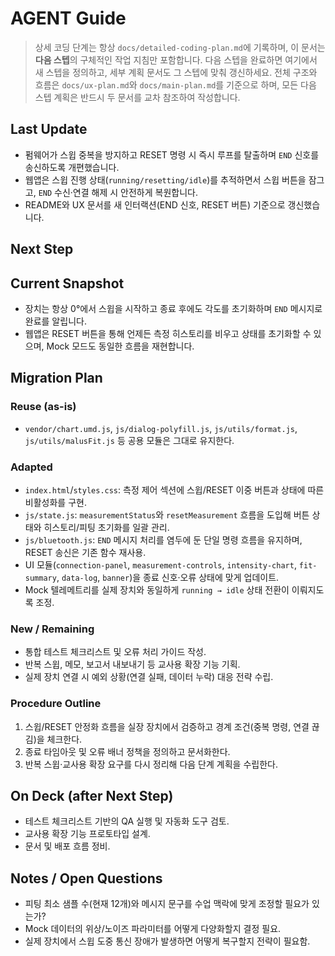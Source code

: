 # AGENT Guide

> 상세 코딩 단계는 항상 `docs/detailed-coding-plan.md`에 기록하며, 이 문서는 **다음 스텝**의 구체적인 작업 지침만 포함합니다. 다음 스텝을 완료하면 여기에서 새 스텝을 정의하고, 세부 계획 문서도 그 스텝에 맞춰 갱신하세요.
> 전체 구조와 흐름은 `docs/ux-plan.md`와 `docs/main-plan.md`를 기준으로 하며, 모든 다음 스텝 계획은 반드시 두 문서를 교차 참조하여 작성합니다.

## Last Update
- 펌웨어가 스윕 중복을 방지하고 RESET 명령 시 즉시 루프를 탈출하며 `END` 신호를 송신하도록 개편했습니다.
- 웹앱은 스윕 진행 상태(`running/resetting/idle`)를 추적하면서 스윕 버튼을 잠그고, `END` 수신·연결 해제 시 안전하게 복원합니다.
- README와 UX 문서를 새 인터랙션(END 신호, RESET 버튼) 기준으로 갱신했습니다.

## Next Step

## Current Snapshot
- 장치는 항상 0°에서 스윕을 시작하고 종료 후에도 각도를 초기화하며 `END` 메시지로 완료를 알립니다.
- 웹앱은 RESET 버튼을 통해 언제든 측정 히스토리를 비우고 상태를 초기화할 수 있으며, Mock 모드도 동일한 흐름을 재현합니다.

## Migration Plan
### Reuse (as-is)
- `vendor/chart.umd.js`, `js/dialog-polyfill.js`, `js/utils/format.js`, `js/utils/malusFit.js` 등 공용 모듈은 그대로 유지한다.

### Adapted
- `index.html`/`styles.css`: 측정 제어 섹션에 스윕/RESET 이중 버튼과 상태에 따른 비활성화를 구현.
- `js/state.js`: `measurementStatus`와 `resetMeasurement` 흐름을 도입해 버튼 상태와 히스토리/피팅 초기화를 일괄 관리.
- `js/bluetooth.js`: `END` 메시지 처리를 염두에 둔 단일 명령 흐름을 유지하며, RESET 송신은 기존 함수 재사용.
- UI 모듈(`connection-panel`, `measurement-controls`, `intensity-chart`, `fit-summary`, `data-log`, `banner`)을 종료 신호·오류 상태에 맞게 업데이트.
- Mock 텔레메트리를 실제 장치와 동일하게 `running → idle` 상태 전환이 이뤄지도록 조정.

### New / Remaining
- 통합 테스트 체크리스트 및 오류 처리 가이드 작성.
- 반복 스윕, 메모, 보고서 내보내기 등 교사용 확장 기능 기획.
- 실제 장치 연결 시 예외 상황(연결 실패, 데이터 누락) 대응 전략 수립.

### Procedure Outline
1. 스윕/RESET 안정화 흐름을 실장 장치에서 검증하고 경계 조건(중복 명령, 연결 끊김)을 체크한다.
2. 종료 타임아웃 및 오류 배너 정책을 정의하고 문서화한다.
3. 반복 스윕·교사용 확장 요구를 다시 정리해 다음 단계 계획을 수립한다.

## On Deck (after Next Step)
- 테스트 체크리스트 기반의 QA 실행 및 자동화 도구 검토.
- 교사용 확장 기능 프로토타입 설계.
- 문서 및 배포 흐름 정비.

## Notes / Open Questions
- 피팅 최소 샘플 수(현재 12개)와 메시지 문구를 수업 맥락에 맞게 조정할 필요가 있는가?
- Mock 데이터의 위상/노이즈 파라미터를 어떻게 다양화할지 결정 필요.
- 실제 장치에서 스윕 도중 통신 장애가 발생하면 어떻게 복구할지 전략이 필요함.
